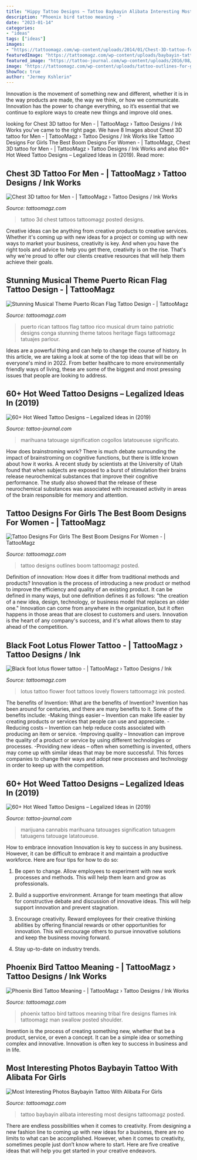 ```yaml
---
title: "Hippy Tattoo Designs ~ Tattoo Baybayin Alibata Interesting Most Designs Tattoomagz Posted"
description: "Phoenix bird tattoo meaning -"
date: "2023-01-14"
categories:
- "ideas"
tags: ["ideas"]
images:
- "https://tattoomagz.com/wp-content/uploads/2014/01/Chest-3D-tattoo-for-Men.jpg"
featuredImage: "https://tattoomagz.com/wp-content/uploads/baybayin-tattoo-flickriver-most-interesting-photos-tagged-with-alibata-24542.jpg"
featured_image: "https://tattoo-journal.com/wp-content/uploads/2016/08/weed-tattoo27-650x650.jpg"
image: "https://tattoomagz.com/wp-content/uploads/tattoo-outlines-for-girls-tattoo-designs-for-girls-the-best-boom-designs-for-women-51565.jpg"
ShowToc: true
author: "Jermey Kshlerin"
---
```



Innovation is the movement of something new and different, whether it is in the way products are made, the way we think, or how we communicate. Innovation has the power to change everything, so it’s essential that we continue to explore ways to create new things and improve old ones.

	

		
looking for Chest 3D tattoo for Men - | TattooMagz › Tattoo Designs / Ink Works you've came to the right page. We have 8 Images about Chest 3D tattoo for Men - | TattooMagz › Tattoo Designs / Ink Works like Tattoo Designs For Girls The Best Boom Designs For Women - | TattooMagz, Chest 3D tattoo for Men - | TattooMagz › Tattoo Designs / Ink Works and also 60+ Hot Weed Tattoo Designs – Legalized Ideas in (2019). Read more:
		
    
## Chest 3D Tattoo For Men - | TattooMagz › Tattoo Designs / Ink Works

<img loading=lazy src="https://tattoomagz.com/wp-content/uploads/2014/01/Chest-3D-tattoo-for-Men.jpg" onerror="this.onerror=null;this.src='https://tse2.mm.bing.net/th?id=OIP.J-fKixBVMh-tXv0JKL9jsgHaHa&amp;pid=15.1';" alt="Chest 3D tattoo for Men - | TattooMagz › Tattoo Designs / Ink Works">

_Source: tattoomagz.com_

>tattoo 3d chest tattoos tattoomagz posted designs. 

	

Creative ideas can be anything from creative products to creative services. Whether it's coming up with new ideas for a project or coming up with new ways to market your business, creativity is key. And when you have the right tools and advice to help you get there, creativity is on the rise. That's why we're proud to offer our clients creative resources that will help them achieve their goals.

    
## Stunning Musical Theme Puerto Rican Flag Tattoo Design - | TattooMagz

<img loading=lazy src="https://tattoomagz.com/wp-content/uploads/puerto-rican-flag-tattoos-patriotic-flags-amp-heritage-tattoos-by-the-red-parlour-queens-ny-42654.jpg" onerror="this.onerror=null;this.src='https://tse1.mm.bing.net/th?id=OIP.bIgloqwIBSHZY1OWCr2N7wAAAA&amp;pid=15.1';" alt="Stunning Musical Theme Puerto Rican Flag Tattoo Design - | TattooMagz">

_Source: tattoomagz.com_

>puerto rican tattoos flag tattoo rico musical drum taino patriotic designs conga stunning theme tatoos heritage flags tattoomagz tatuajes parlour. 

	

Ideas are a powerful thing and can help to change the course of history. In this article, we are taking a look at some of the top ideas that will be on everyone's mind in 2022. From better healthcare to more environmentally friendly ways of living, these are some of the biggest and most pressing issues that people are looking to address.

    
## 60+ Hot Weed Tattoo Designs – Legalized Ideas In (2019)

<img loading=lazy src="https://tattoo-journal.com/wp-content/uploads/2016/08/Weed-Tattoo_-4-650x650.jpg" onerror="this.onerror=null;this.src='https://tse3.mm.bing.net/th?id=OIP.ZoYm2DzgtVfulvIta0tj2AHaHa&amp;pid=15.1';" alt="60+ Hot Weed Tattoo Designs – Legalized Ideas in (2019)">

_Source: tattoo-journal.com_

>marihuana tatouage signification cogollos latatoueuse significato. 

	

How does brainstroming work?
There is much debate surrounding the impact of brainstroming on cognitive functions, but there is little known about how it works. A recent study by scientists at the University of Utah found that when subjects are exposed to a burst of stimulation their brains release neurochemical substances that improve their cognitive performance. The study also showed that the release of these neurochemical substances was associated with increased activity in areas of the brain responsible for memory and attention.

    
## Tattoo Designs For Girls The Best Boom Designs For Women - | TattooMagz

<img loading=lazy src="https://tattoomagz.com/wp-content/uploads/tattoo-outlines-for-girls-tattoo-designs-for-girls-the-best-boom-designs-for-women-51565.jpg" onerror="this.onerror=null;this.src='https://tse3.mm.bing.net/th?id=OIP.-HO0sLIKh32IDXsGsMvdOgHaJ4&amp;pid=15.1';" alt="Tattoo Designs For Girls The Best Boom Designs For Women - | TattooMagz">

_Source: tattoomagz.com_

>tattoo designs outlines boom tattoomagz posted. 

	

Definition of innovation: How does it differ from traditional methods and products?
Innovation is the process of introducing a new product or method to improve the efficiency and quality of an existing product. It can be defined in many ways, but one definition defines it as follows: "the creation of a new idea, design, technology, or business model that replaces an older one." Innovation can come from anywhere in the organization, but it often happens in those areas that are closest to customers and users. Innovation is the heart of any company's success, and it's what allows them to stay ahead of the competition.

    
## Black Foot Lotus Flower Tattoo - | TattooMagz › Tattoo Designs / Ink

<img loading=lazy src="https://tattoomagz.com/wp-content/uploads/Tattoos/tattoo-tattoo-ideas-flower-tattoo/Black-foot-lotus-flower-tattoo-675x900.jpg" onerror="this.onerror=null;this.src='https://tse2.mm.bing.net/th?id=OIP.58EXBcSGHDWNbtlm2HoEVgHaJ4&amp;pid=15.1';" alt="Black foot lotus flower tattoo - | TattooMagz › Tattoo Designs / Ink">

_Source: tattoomagz.com_

>lotus tattoo flower foot tattoos lovely flowers tattoomagz ink posted. 

	

The benefits of Invention: What are the benefits of Invention?
Invention has been around for centuries, and there are many benefits to it. Some of the benefits include: 
-Making things easier – Invention can make life easier by creating products or services that people can use and appreciate. 
-Reducing costs – Invention can help reduce costs associated with producing an item or service. 
-Improving quality – Innovation can improve the quality of a product or service by using different technologies or processes. 
-Providing new ideas – often when something is invented, others may come up with similar ideas that may be more successful. This forces companies to change their ways and adopt new processes and technology in order to keep up with the competition.

    
## 60+ Hot Weed Tattoo Designs – Legalized Ideas In (2019)

<img loading=lazy src="https://tattoo-journal.com/wp-content/uploads/2016/08/weed-tattoo27-650x650.jpg" onerror="this.onerror=null;this.src='https://tse4.mm.bing.net/th?id=OIP.lVVePKQze4Wt3gBehDd7fQHaHa&amp;pid=15.1';" alt="60+ Hot Weed Tattoo Designs – Legalized Ideas in (2019)">

_Source: tattoo-journal.com_

>marijuana cannabis marihuana tatouages signification tatuagem tatuagens tatouage latatoueuse. 

	

How to embrace innovation
Innovation is key to success in any business. However, it can be difficult to embrace it and maintain a productive workforce. Here are four tips for how to do so:
1) Be open to change. Allow employees to experiment with new work processes and methods. This will help them learn and grow as professionals.

2) Build a supportive environment. Arrange for team meetings that allow for constructive debate and discussion of innovative ideas. This will help support innovation and prevent stagnation.

3) Encourage creativity. Reward employees for their creative thinking abilities by offering financial rewards or other opportunities for innovation. This will encourage others to pursue innovative solutions and keep the business moving forward.

4) Stay up-to-date on industry trends.

    
## Phoenix Bird Tattoo Meaning - | TattooMagz › Tattoo Designs / Ink Works

<img loading=lazy src="https://tattoomagz.com/wp-content/uploads/phoenix-tattoo-for-men-phoenix-bird-tattoo-meaning-15271.jpg" onerror="this.onerror=null;this.src='https://tse3.mm.bing.net/th?id=OIP.uZAeozhU-wk4x21ictZVWQHaLK&amp;pid=15.1';" alt="Phoenix Bird Tattoo Meaning - | TattooMagz › Tattoo Designs / Ink Works">

_Source: tattoomagz.com_

>phoenix tattoo bird tattoos meaning tribal fire designs flames ink tattoomagz man swallow posted shoulder. 

	

Invention is the process of creating something new, whether that be a product, service, or even a concept. It can be a simple idea or something complex and innovative. Innovation is often key to success in business and in life.

    
## Most Interesting Photos Baybayin Tattoo With Alibata For Girls

<img loading=lazy src="https://tattoomagz.com/wp-content/uploads/baybayin-tattoo-flickriver-most-interesting-photos-tagged-with-alibata-24542.jpg" onerror="this.onerror=null;this.src='https://tse2.mm.bing.net/th?id=OIP.dmUSTBkFoVU0oCdfJn3N3QHaJ4&amp;pid=15.1';" alt="Most Interesting Photos Baybayin Tattoo With Alibata For Girls">

_Source: tattoomagz.com_

>tattoo baybayin alibata interesting most designs tattoomagz posted. 

	

There are endless possibilities when it comes to creativity. From designing a new fashion line to coming up with new ideas for a business, there are no limits to what can be accomplished. However, when it comes to creativity, sometimes people just don’t know where to start. Here are five creative ideas that will help you get started in your creative endeavors.

